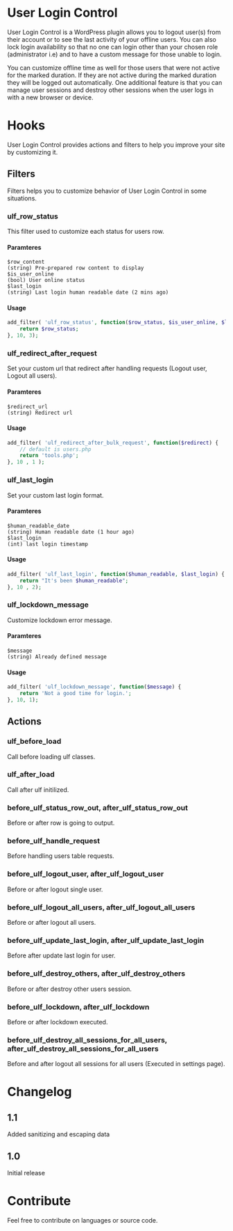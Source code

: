 # User Login Control

User Login Control is a WordPress plugin allows you to logout user(s) from their account or to see the last activity of your offline users. You can also lock login availability so that no one can login other than your chosen role (administrator i.e) and to have a custom message for those unable to login.

You can customize offline time as well for those users that were not active for the marked duration. If they are not active during the marked duration they will be logged out automatically. One additional feature is that you can manage user sessions and destroy other sessions when the user logs in with a new browser or device.

# Hooks
User Login Control provides actions and filters to help you improve your site by customizing it.

## Filters
Filters helps you to customize behavior of User Login Control in some situations.
### ulf_row_status
This filter used to customize each status for users row.
#### Paramteres
```
$row_content
(string) Pre-prepared row content to display
$is_user_online
(bool) User online status
$last_login
(string) Last login human readable date (2 mins ago)
```
#### Usage
```php
add_filter( 'ulf_row_status', function($row_status, $is_user_online, $last_login){
    return $row_status;
}, 10, 3);
```
### ulf_redirect_after_request
Set your custom url that redirect after handling requests (Logout user, Logout all users).
#### Paramteres
```
$redirect_url
(string) Redirect url
```
#### Usage
```php
add_filter( 'ulf_redirect_after_bulk_request', function($redirect) {
    // default is users.php
    return 'tools.php';
}, 10 , 1 );
```
### ulf_last_login
Set your custom last login format.
#### Paramteres
```
$human_readable_date
(string) Human readable date (1 hour ago)
$last_login
(int) last login timestamp
```
#### Usage
```php
add_filter( 'ulf_last_login', function($human_readable, $last_login) {
    return "It's been $human_readable";
}, 10 , 2);
```
### ulf_lockdown_message
Customize lockdown error message.
#### Paramteres
```
$message
(string) Already defined message
```
#### Usage
```php
add_filter( 'ulf_lockdown_message', function($message) {
    return 'Not a good time for login.';
}, 10, 1);
```
## Actions
### ulf_before_load
Call before loading ulf classes.
### ulf_after_load
Call after ulf initilized.
### before_ulf_status_row_out, after_ulf_status_row_out
Before or after row is going to output.
### before_ulf_handle_request
Before handling users table requests.
### before_ulf_logout_user, after_ulf_logout_user
Before or after logout single user.
### before_ulf_logout_all_users, after_ulf_logout_all_users
Before or after logout all users.
### before_ulf_update_last_login, after_ulf_update_last_login
Before after update last login for user.
### before_ulf_destroy_others, after_ulf_destroy_others
Before or after destroy other users session.
### before_ulf_lockdown, after_ulf_lockdown
Before or after lockdown executed.
### before_ulf_destroy_all_sessions_for_all_users, after_ulf_destroy_all_sessions_for_all_users
Before and after logout all sessions for all users (Executed in settings page).

# Changelog
## 1.1
Added sanitizing and escaping data

## 1.0
Initial release

# Contribute
Feel free to contribute on languages or source code.

